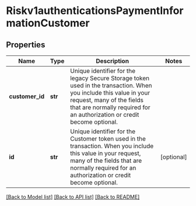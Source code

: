 # Riskv1authenticationsPaymentInformationCustomer

## Properties
Name | Type | Description | Notes
------------ | ------------- | ------------- | -------------
**customer_id** | **str** | Unique identifier for the legacy Secure Storage token used in the transaction. When you include this value in your request, many of the fields that are normally required for an authorization or credit become optional.  | 
**id** | **str** | Unique identifier for the Customer token used in the transaction. When you include this value in your request, many of the fields that are normally required for an authorization or credit become optional.  | [optional] 

[[Back to Model list]](../README.md#documentation-for-models) [[Back to API list]](../README.md#documentation-for-api-endpoints) [[Back to README]](../README.md)


